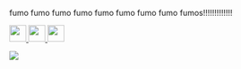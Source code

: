 fumo fumo fumo fumo fumo fumo fumo fumo fumos!!!!!!!!!!!!!

<a href="https://discordapp.com/users/248973844621033473/"><image src="https://www.freeiconspng.com/uploads/discord-black-icon-1.png" height="30px">
<a href="https://www.roblox.com/users/145632006/profile"><image src="https://doy2mn9upadnk.cloudfront.net/uploads/default/original/4X/0/e/e/0eeeb19633422b1241f4306419a0f15f39d58de9.png" height="30px">
  <a href="https://twitter.com/ceat_ceat2"><image src="https://cdn-icons-png.flaticon.com/512/39/39552.png" height="30px">

<image src="https://cdn.discordapp.com/emojis/804317346414985236.png?v=1">
